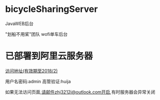 # bicycleSharingServer
JavaWEB后台

"划船不用桨"团队   wofi单车后台
# 已部署到阿里云服务器
[访问地址(有效期至2018/2)](http://59.110.238.9:8080/bicycleSharingServer_war/)

用户名密码:admin 高管验证:huija

如果无法访问页面,请邮件zhj3212j@outlook.com开启,有时服务器会异常关闭
